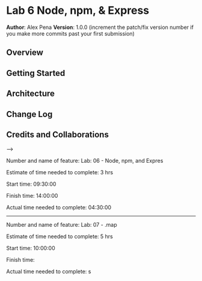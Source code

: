 # Lab 6 Node, npm, & Express

**Author**: Alex Pena
**Version**: 1.0.0 (increment the patch/fix version number if you make more commits past your first submission)

## Overview
<!-- Building a server -->

## Getting Started
<!-- Setup necessary files and setup listening port -->

## Architecture
<!-- Within the Node, I will be setting up the server files using Express -->

## Change Log
<!-- As of Feb 18 10:00 am I have added all necessary files -->

## Credits and Collaborations
<!-- Today Andrew Casper is my pair programming partner -->
-->


Number and name of feature: Lab: 06 - Node, npm, and Expres

Estimate of time needed to complete: 3 hrs

Start time: 09:30:00

Finish time: 14:00:00

Actual time needed to complete: 04:30:00

___________________________________________________________________________________________

Number and name of feature: Lab: 07 - .map

Estimate of time needed to complete: 5 hrs

Start time: 10:00:00

Finish time: 

Actual time needed to complete: s